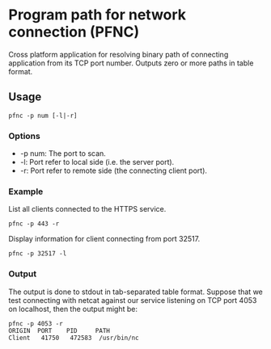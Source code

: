 # Program path for network connection (PFNC)

Cross platform application for resolving binary path of connecting application from its TCP port number. Outputs zero or more paths in table format.

## Usage

```shell
pfnc -p num [-l|-r]
```

### Options

- -p num: The port to scan.
- -l: Port refer to local side (i.e. the server port).
- -r: Port refer to remote side (the connecting client port).

### Example

List all clients connected to the HTTPS service.

```shell
pfnc -p 443 -r
```

Display information for client connecting from port 32517.

```shell
pfnc -p 32517 -l
```

### Output

The output is done to stdout in tab-separated table format. Suppose that we test connecting with netcat against our service listening on TCP port 4053 on localhost, then the output might be:

```shell
pfnc -p 4053 -r
ORIGIN  PORT    PID     PATH
Client   41750   472583  /usr/bin/nc
```
